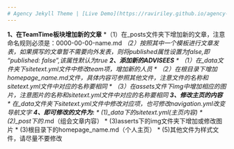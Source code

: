 ```yaml
---
# Agency Jekyll Theme | [Live Demo](https://raviriley.github.io/agency-jekyll-theme-starter/)
---
```

**1、在TeamTime板块增加新的文章**
    *（1）在_posts文件夹下增加新的文章，注意命名规则必须是：0000-00-00-name.md
    *（2）按照其中一个模板进行文章发表，如果撰写的文章暂不需要向外发表，则将published属性设置为false,即 “published: false”,该属性默认为true
**2、添加新的ADVISEES**
    * （1）在_data文件夹下sitetext.yml文件中修改team项，增加新的人员
    * （2）在根目录下增加homepage_name.md文件，具体内容可参照其他文件，注意文件的名称和sitetext.yml文件中对应的名称要相同
    * （3）在assets文件下img中增加相应的图片，注意图片的名称和sitetext.yml文件中对应的名称要相同
**3、修改主页的内容**
    * 在_data文件夹下sitetext.yml文件中修改对应项，也可修改navigation.yml改变导航文字
**4、即可修改的文件为:**
    * (1)_data下的sitetext.yml(主页内容)
    * (2)_post下的*.md（组会文章内容）
    * (3)asserts下的img文件夹下增加或修改图片
    * (3)根目录下的homepage_name.md（个人主页）
    * (5)其他文件为样式文件，请尽量不要修改